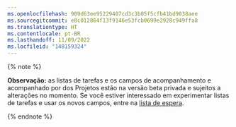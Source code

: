 ```yaml
---
ms.openlocfilehash: 989d63ee95229407cd3c3b05f5cfb41bd9038aee
ms.sourcegitcommit: e8c012864f13f9146e53fcb0699e2928c949ffa8
ms.translationtype: HT
ms.contentlocale: pt-BR
ms.lasthandoff: 11/09/2022
ms.locfileid: "148159324"
---
```

{% note %}

**Observação:** as listas de tarefas e os campos de acompanhamento e acompanhado por dos Projetos estão na versão beta privada e sujeitos a alterações no momento. Se você estiver interessado em experimentar listas de tarefas e usar os novos campos, entre na [lista de espera](https://aka.ms/tasklist-roadmap-signup).

{% endnote %}